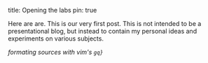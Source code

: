 title: Opening the labs
pin: true

Here are are. This is our very first post. This is not intended to be a
presentational blog, but instead to contain my personal ideas and experiments
on various subjects.

*formating sources with vim's `gq}`*
